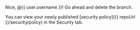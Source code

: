 Nice, @{{ user.username }}! Go ahead and delete the branch.

You can view your newly published [security policy]({{ repoUrl }}/security/policy) in the Security tab.